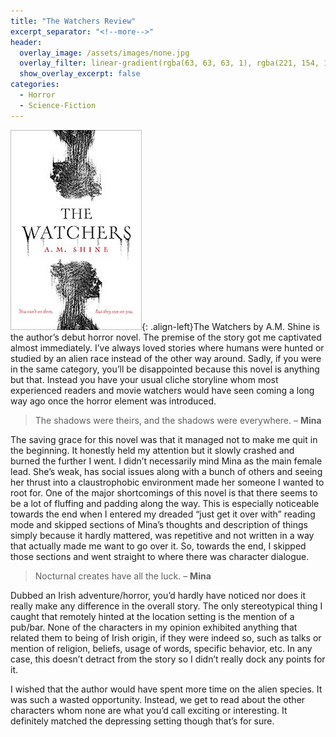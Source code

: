 ```yaml
---
title: "The Watchers Review"
excerpt_separator: "<!--more-->"
header:
  overlay_image: /assets/images/none.jpg
  overlay_filter: linear-gradient(rgba(63, 63, 63, 1), rgba(221, 154, 164, 1))
  show_overlay_excerpt: false
categories:
  - Horror
  - Science-Fiction
---
```

![the-watchers-cover](/assets/images/the-watchers.jpg){: .align-left}The Watchers by A.M. Shine is the author’s debut horror novel. The premise of the story got me captivated almost immediately. I’ve always loved stories where humans were hunted or studied by an alien race instead of the other way around. Sadly, if you were in the same category, you’ll be disappointed because this novel is anything but that. Instead you have your usual cliche storyline whom most experienced readers and movie watchers would have seen coming a long way ago once the horror element was introduced.

>The shadows were theirs, and the shadows were everywhere. – **Mina**

The saving grace for this novel was that it managed not to make me quit in the beginning. It honestly held my attention but it slowly crashed and burned the further I went. I didn’t necessarily mind Mina as the main female lead. She’s weak, has social issues along with a bunch of others and seeing her thrust into a claustrophobic environment made her someone I wanted to root for. One of the major shortcomings of this novel is that there seems to be a lot of fluffing and padding along the way. This is especially noticeable towards the end when I entered my dreaded “just get it over with” reading mode and skipped sections of Mina’s thoughts and description of things simply because it hardly mattered, was repetitive and not written in a way that actually made me want to go over it. So, towards the end, I skipped those sections and went straight to where there was character dialogue.

>Nocturnal creates have all the luck. – **Mina**

Dubbed an Irish adventure/horror, you’d hardly have noticed nor does it really make any difference in the overall story. The only stereotypical thing I caught that remotely hinted at the location setting is the mention of a pub/bar. None of the characters in my opinion exhibited anything that related them to being of Irish origin, if they were indeed so, such as talks or mention of religion, beliefs, usage of words, specific behavior, etc. In any case, this doesn’t detract from the story so I didn’t really dock any points for it.

I wished that the author would have spent more time on the alien species. It was such a wasted opportunity. Instead, we get to read about the other characters whom none are what you’d call exciting or interesting. It definitely matched the depressing setting though that’s for sure.